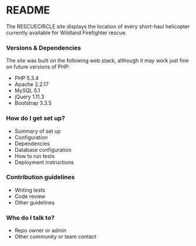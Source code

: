 # README #

The RESCUECIRCLE site displays the location of every short-haul helicopter currently available for Wildland Firefighter rescue.

### Versions & Dependencies ###

The site was built on the following web stack, although it may work just fine on future versions of PHP:

* PHP 5.3.4
* Apache 2.2.17
* MySQL 5.1
* jQuery 1.11.3
* Bootstrap 3.3.5

### How do I get set up? ###

* Summary of set up
* Configuration
* Dependencies
* Database configuration
* How to run tests
* Deployment instructions

### Contribution guidelines ###

* Writing tests
* Code review
* Other guidelines

### Who do I talk to? ###

* Repo owner or admin
* Other community or team contact